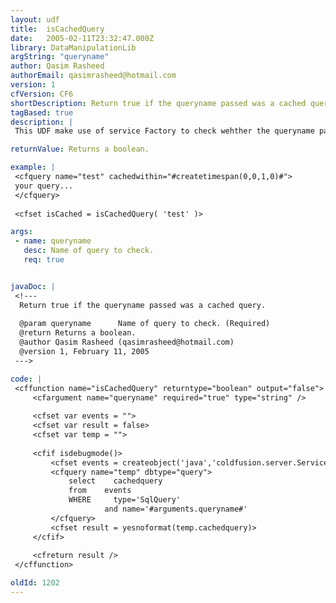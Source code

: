 ```yaml
---
layout: udf
title:  isCachedQuery
date:   2005-02-11T23:32:47.000Z
library: DataManipulationLib
argString: "queryname"
author: Qasim Rasheed
authorEmail: qasimrasheed@hotmail.com
version: 1
cfVersion: CF6
shortDescription: Return true if the queryname passed was a cached query.
tagBased: true
description: |
 This UDF make use of service Factory to check wehther the queryname passed was run as a cached query.

returnValue: Returns a boolean.

example: |
 <cfquery name="test" cachedwithin="#createtimespan(0,0,1,0)#">
 your query...
 </cfquery>
 
 <cfset isCached = isCachedQuery( 'test' )>

args:
 - name: queryname
   desc: Name of query to check.
   req: true


javaDoc: |
 <!---
  Return true if the queryname passed was a cached query.
  
  @param queryname      Name of query to check. (Required)
  @return Returns a boolean. 
  @author Qasim Rasheed (qasimrasheed@hotmail.com) 
  @version 1, February 11, 2005 
 --->

code: |
 <cffunction name="isCachedQuery" returntype="boolean" output="false">
     <cfargument name="queryname" required="true" type="string" />
     
     <cfset var events = "">
     <cfset var result = false>    
     <cfset var temp = "">
     
     <cfif isdebugmode()>
         <cfset events = createobject('java','coldfusion.server.ServiceFactory').getDebuggingService().getDebugger().getData()>
         <cfquery name="temp" dbtype="query">
             select    cachedquery
             from    events
             WHERE     type='SqlQuery' 
                     and name='#arguments.queryname#'
         </cfquery>
         <cfset result = yesnoformat(temp.cachedquery)>
     </cfif>
 
     <cfreturn result />
 </cffunction>

oldId: 1202
---
```


